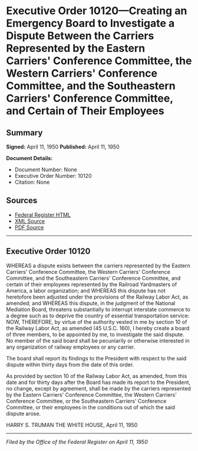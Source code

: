# Executive Order 10120—Creating an Emergency Board to Investigate a Dispute Between the Carriers Represented by the Eastern Carriers' Conference Committee, the Western Carriers' Conference Committee, and the Southeastern Carriers' Conference Committee, and Certain of Their Employees

## Summary

**Signed:** April 11, 1950
**Published:** April 11, 1950

**Document Details:**
- Document Number: None
- Executive Order Number: 10120
- Citation: None

## Sources
- [Federal Register HTML](https://www.presidency.ucsb.edu/documents/executive-order-10120-creating-emergency-board-investigate-dispute-between-the-carriers)
- [XML Source](None)
- [PDF Source](None)

---

## Executive Order 10120

WHEREAS a dispute exists between the carriers represented by the Eastern Carriers' Conference Committee, the Western Carriers' Conference Committee, and the Southeastern Carriers' Conference Committee, and certain of their employees represented by the Railroad Yardmasters of America, a labor organization; and
WHEREAS this dispute has not heretofore been adjusted under the provisions of the Railway Labor Act, as amended; and
WHEREAS this dispute, in the judgment of the National Mediation Board, threatens substantially to interrupt interstate commerce to a degree such as to deprive the country of essential transportation service:
NOW, THEREFORE, by virtue of the authority vested in me by section 10 of the Railway Labor Act, as amended (45 U.S.C. 160), I hereby create a board of three members, to be appointed by me, to investigate the said dispute. No member of the said board shall be pecuniarily or otherwise interested in any organization of railway employees or any carrier.

The board shall report its findings to the President with respect to the said dispute within thirty days from the date of this order.

As provided by section 10 of the Railway Labor Act, as amended, from this date and for thirty days after the Board has made its report to the President, no change, except by agreement, shall be made by the carriers represented by the Eastern Carriers' Conference Committee, the Western Carriers' Conference Committee, or the Southeastern Carriers' Conference Committee, or their employees in the conditions out of which the said dispute arose.

HARRY S. TRUMAN
THE WHITE HOUSE,
April 11, 1950

---

*Filed by the Office of the Federal Register on April 11, 1950*
